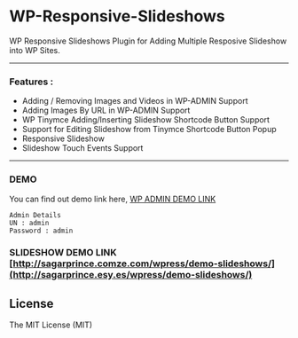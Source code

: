 # WP-Responsive-Slideshows

WP Responsive Slideshows Plugin for Adding Multiple Resposive Slideshow into WP Sites.

-----------------------

### Features : 
* Adding / Removing Images and Videos in WP-ADMIN Support
* Adding Images By URL in WP-ADMIN Support
* WP Tinymce Adding/Inserting Slideshow Shortcode Button Support
* Support for Editing Slideshow from Tinymce Shortcode Button Popup
* Responsive Slideshow
* Slideshow Touch Events Support

-------

### DEMO

You can find out demo link here, [WP ADMIN DEMO LINK](http://sagarprince.comze.com/wpress/wp-admin/post-new.php?post_type=wrs_slideshow)
    
    Admin Details
    UN : admin
    Password : admin
    

### SLIDESHOW DEMO LINK  [http://sagarprince.comze.com/wpress/demo-slideshows/](http://sagarprince.esy.es/wpress/demo-slideshows/)


License
--------------
The MIT License (MIT)

